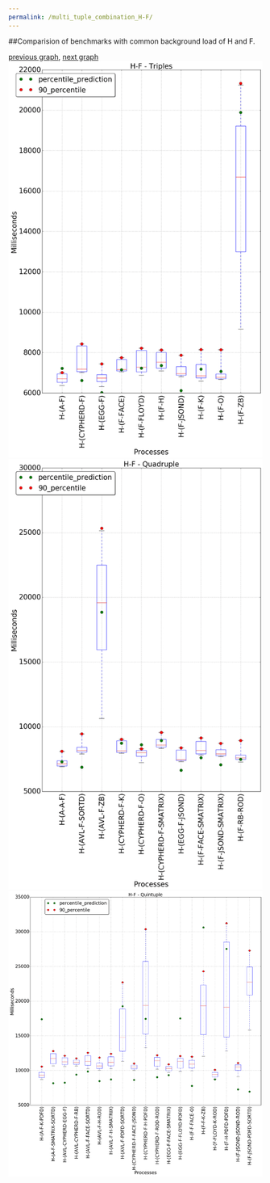```yaml
---
permalink: /multi_tuple_combination_H-F/
---
```


##Comparision of benchmarks with common background load of H and F.

[previous graph](../multi_tuple_combination_H-FLOYD/), [next graph](../multi_tuple_combination_H-H/)
![graph figure](./images/triple/H/H-F_box.png)![graph figure](./images/quadruple/H/H-F_box.png)![graph figure](./images/quintuple/H/H-F_box.png)